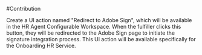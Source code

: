 #Contribution

Create a UI action named "Redirect to Adobe Sign", which will be available in the HR Agent Configurable Workspace. When the fulfiller clicks this button, they will be redirected to the 
Adobe Sign page to initiate the signature integration process.
This UI action will be available specifically for the Onboarding HR Service.
